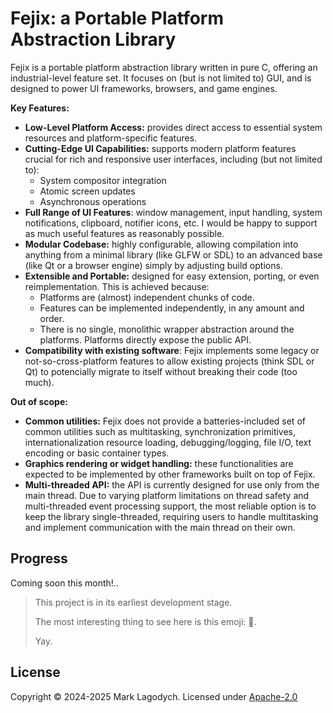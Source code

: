 # Fejix: a Portable Platform Abstraction Library

Fejix is a portable platform abstraction library written in pure C, offering an industrial-level feature set.
It focuses on (but is not limited to) GUI, and is designed to power UI frameworks, browsers, and game engines.

**Key Features:**
- **Low-Level Platform Access:** provides direct access to essential system resources and platform-specific features.
- **Cutting-Edge UI Capabilities:** supports modern platform features crucial for rich and responsive user interfaces, including (but not limited to):
    + System compositor integration
    + Atomic screen updates
    + Asynchronous operations
- **Full Range of UI Features**: window management, input handling, system notifications, clipboard, notifier icons, etc.
    I would be happy to support as much useful features as reasonably possible.
- **Modular Codebase:** highly configurable, allowing compilation into anything from a minimal library (like GLFW or SDL) to an advanced base (like Qt or a browser engine) simply by adjusting build options.
- **Extensible and Portable:** designed for easy extension, porting, or even reimplementation.
    This is achieved because:
    + Platforms are (almost) independent chunks of code.
    + Features can be implemented independently, in any amount and order.
    + There is no single, monolithic wrapper abstraction around the platforms.
        Platforms directly expose the public API.
- **Compatibility with existing software**: Fejix implements some legacy or not-so-cross-platform features to allow existing projects (think SDL or Qt) to potencially migrate to itself without breaking their code (too much).

**Out of scope:**
- **Common utilities:** Fejix does not provide a batteries-included set of common utilities such as multitasking, synchronization primitives, internationalization resource loading, debugging/logging, file I/O, text encoding or basic container types.
- **Graphics rendering or widget handling:** these functionalities are expected to be implemented by other frameworks built on top of Fejix.
- **Multi-threaded API:** the API is currently designed for use only from the main thread. Due to varying platform limitations on thread safety and multi-threaded event processing support, the most reliable option is to keep the library single-threaded, requiring users to handle multitasking and implement communication with the main thread on their own.

## Progress

Coming soon this month!..

> This project is in its earliest development stage.
>
> The most interesting thing to see here is this emoji: 🌸.
>
> Yay.


## License

Copyright © 2024-2025 Mark Lagodych.
Licensed under [Apache-2.0](./LICENSE.txt)
